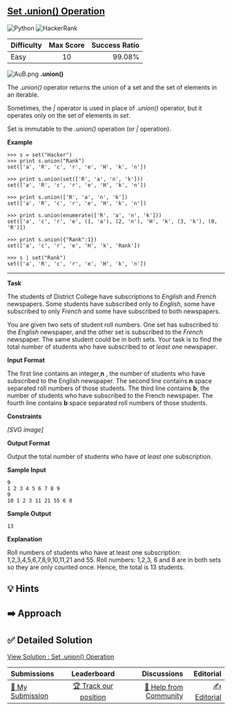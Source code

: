 ## [Set .union() Operation](https://www.hackerrank.com/challenges/py-set-union)

![Python](https://img.shields.io/badge/python-3670A0?style=for-the-badge&logo=python&logoColor=ffdd54) ![HackerRank](https://img.shields.io/badge/-Hackerrank-2EC866?style=for-the-badge&logo=HackerRank&logoColor=white)

| Difficulty | Max Score | Success Ratio |
| :--------- | :-------: | ------------: |
| Easy       |    10     |        99.08% |

![](https://s3.amazonaws.com/hr-challenge-images/9417/1437829708-707212e33e-AuB.png "AuB.png")
**.union()**


The *.union()* operator returns the union of a set and the set of elements in an iterable.   

Sometimes, the *\|* operator is used in place of *.union()* operator, but it operates only on the set of elements in *set*.  
 
Set is immutable to the *.union()* operation (or *\|* operation).


**Example**



```
>>> s = set("Hacker")
>>> print s.union("Rank")
set(['a', 'R', 'c', 'r', 'e', 'H', 'k', 'n'])

>>> print s.union(set(['R', 'a', 'n', 'k']))
set(['a', 'R', 'c', 'r', 'e', 'H', 'k', 'n'])

>>> print s.union(['R', 'a', 'n', 'k'])
set(['a', 'R', 'c', 'r', 'e', 'H', 'k', 'n'])

>>> print s.union(enumerate(['R', 'a', 'n', 'k']))
set(['a', 'c', 'r', 'e', (1, 'a'), (2, 'n'), 'H', 'k', (3, 'k'), (0, 'R')])

>>> print s.union({"Rank":1})
set(['a', 'c', 'r', 'e', 'H', 'k', 'Rank'])

>>> s | set("Rank")
set(['a', 'R', 'c', 'r', 'e', 'H', 'k', 'n'])

```



---


**Task**  
 


The students of District College have subscriptions to *English* and *French* newspapers. Some students have subscribed only to *English*, some have subscribed to only *French* and some have subscribed to both newspapers. 


You are given two sets of student roll numbers. One set has subscribed to the *English* newspaper, and the other set is subscribed to the *French* newspaper. The same student could be in both sets. Your task is to find the total number of students who have subscribed to *at least one* newspaper.

**Input Format**

The first line contains an integer,**n** , the number of students who have subscribed to the English newspaper.
The second line contains **n** space separated roll numbers of those students.
The third line contains **b**, the number of students who have subscribed to the French newspaper.
The fourth line contains **b** space separated roll numbers of those students.


**Constraints**


 *[SVG image]* 

**Output Format**

Output the total number of students who have *at least one* subscription.

**Sample Input**


```
9
1 2 3 4 5 6 7 8 9
9
10 1 2 3 11 21 55 6 8

```
**Sample Output**


```
13

```
**Explanation**

Roll numbers of students who have at least one subscription:
1,2,3,4,5,6,7,8,9,10,11,21 and 55. Roll numbers: 1,2,3, 6 and 8 are in both sets so they are only counted once.
Hence, the total is 13 students.


## 💡 Hints 

## ➡️ Approach 

## ✅ Detailed Solution
[View Solution : Set .union() Operation](./set_union_operation.py)

| Submissions                                                                       |                                      Leaderboard                                       |                                                                       Discussions |                                                                   Editorial |
| :-------------------------------------------------------------------------------- | :------------------------------------------------------------------------------------: | --------------------------------------------------------------------------------: | --------------------------------------------------------------------------: |
| [📝 My Submission](https://www.hackerrank.com/challenges/py-set-union/submissions) | [🏆 Track our position](https://www.hackerrank.com/challenges/py-set-union/leaderboard) | [🤔 Help from Community](https://www.hackerrank.com/challenges/py-set-union/forum) | [✍️ Editorial](https://www.hackerrank.com/challenges/py-set-union/editorial) |

